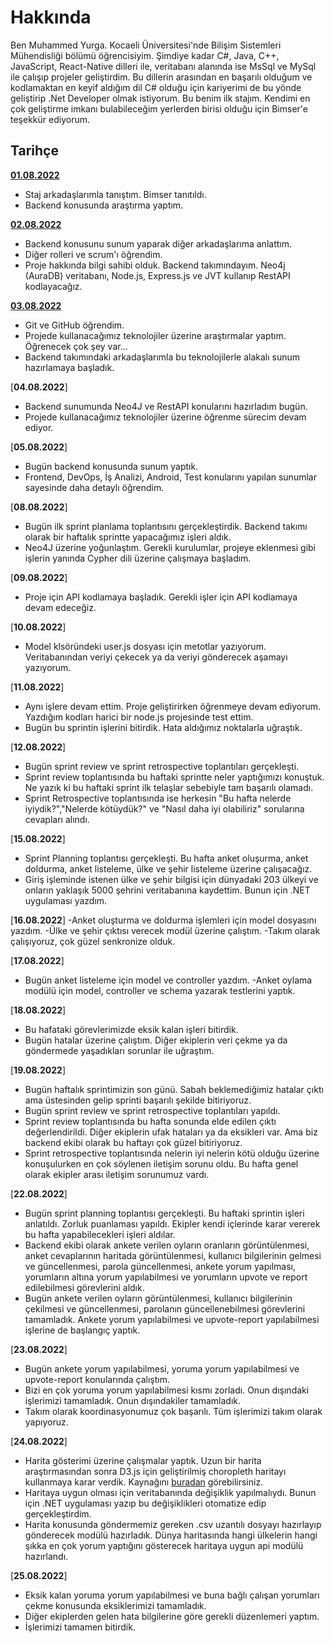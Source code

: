  # Hakkında
 
 Ben Muhammed Yurga. Kocaeli Üniversitesi'nde Bilişim Sistemleri Mühendisliği bölümü öğrencisiyim.
Şimdiye kadar C#, Java, C++, JavaScript, React-Native dilleri ile, veritabanı alanında ise MsSql ve MySql ile çalışıp projeler geliştirdim. 
Bu dillerin arasından en başarılı olduğum ve kodlamaktan en keyif aldığım dil C# olduğu için kariyerimi de bu yönde geliştirip .Net Developer olmak istiyorum. 
Bu benim ilk stajım. Kendimi en çok geliştirme imkanı bulabileceğim yerlerden birisi olduğu için Bimser'e teşekkür ediyorum. 


## Tarihçe

[**01.08.2022**](https://github.com/bimser-intern/docs/issues/99)
- Staj arkadaşlarımla tanıştım. Bimser tanıtıldı.
- Backend konusunda araştırma yaptım.
  
[**02.08.2022**](https://github.com/bimser-intern/docs/issues/99)
- Backend konusunu sunum yaparak diğer arkadaşlarıma anlattım. 
- Diğer rolleri ve scrum'ı öğrendim.
- Proje hakkında bilgi sahibi olduk. Backend takımındayım. Neo4j (AuraDB) veritabanı, Node.js, Express.js ve JVT kullanıp RestAPI kodlayacağız.

[**03.08.2022**](https://github.com/bimser-intern/docs/issues/99)
- Git ve GitHub öğrendim.
- Projede kullanacağımız teknolojiler üzerine araştırmalar yaptım. Öğrenecek çok şey var...
- Backend takımındaki arkadaşlarımla bu teknolojilerle alakalı sunum hazırlamaya başladık. 

[**04.08.2022**]
- Backend sunumunda Neo4J ve RestAPI konularını hazırladım bugün.
- Projede kullanacağımız teknolojiler üzerine öğrenme sürecim devam ediyor.

[**05.08.2022**]
- Bugün backend konusunda sunum yaptık.
- Frontend, DevOps, İş Analizi, Android, Test konularını yapılan sunumlar sayesinde daha detaylı öğrendim.

[**08.08.2022**]
- Bugün ilk sprint planlama toplantısını gerçekleştirdik. Backend takımı olarak bir haftalık sprintte yapacağımız işleri aldık.
- Neo4J üzerine yoğunlaştım. Gerekli kurulumlar, projeye eklenmesi gibi işlerin yanında Cypher dili üzerine çalışmaya başladım. 

[**09.08.2022**]
- Proje için API kodlamaya başladık. Gerekli işler için API kodlamaya devam edeceğiz.

[**10.08.2022**]
- Model klsöründeki user.js dosyası için metotlar yazıyorum. Veritabanından veriyi çekecek ya da veriyi gönderecek aşamayı yazıyorum.

[**11.08.2022**]
- Aynı işlere devam ettim. Proje geliştirirken öğrenmeye devam ediyorum. Yazdığım kodları harici bir node.js projesinde test ettim.
- Bugün bu sprintin işlerini bitirdik. Hata aldığımız noktalarla uğraştık.

[**12.08.2022**]
- Bugün sprint review ve sprint retrospective toplantıları gerçekleşti. 
- Sprint review toplantısında bu haftaki sprintte neler yaptığımızı konuştuk. Ne yazık ki bu haftaki sprint ilk telaşlar sebebiyle tam başarılı olamadı. 
- Sprint Retrospective toplantısında ise herkesin "Bu hafta nelerde iyiydik?","Nelerde kötüydük?" ve "Nasıl daha iyi olabiliriz" sorularına cevapları alındı. 

[**15.08.2022**]
- Sprint Planning toplantısı gerçekleşti. Bu hafta anket oluşurma, anket doldurma, anket listeleme, ülke ve şehir listeleme üzerine çalışacağız.
- Giriş işleminde istenen ülke ve şehir bilgisi için dünyadaki 203 ülkeyi ve onların yaklaşık 5000 şehrini veritabanına kaydettim. Bunun için .NET uygulaması yazdım. 

[**16.08.2022**]
-Anket oluşturma ve doldurma işlemleri için model dosyasını yazdım.
-Ülke ve şehir çıktısı verecek  modül üzerine çalıştım.
-Takım olarak çalışıyoruz, çok güzel senkronize olduk. 

[**17.08.2022**]
- Bugün anket listeleme için model ve controller yazdım.
-Anket oylama modülü için model, controller ve schema yazarak testlerini yaptık.

[**18.08.2022**]
- Bu hafataki görevlerimizde eksik kalan işleri bitirdik.
- Bugün hatalar üzerine çalıştım. Diğer ekiplerin veri çekme ya da göndermede yaşadıkları sorunlar ile uğraştım. 

[**19.08.2022**]
- Bugün haftalık sprintimizin son günü. Sabah beklemediğimiz hatalar çıktı ama üstesinden gelip sprinti başarılı şekilde bitiriyoruz. 
- Bugün sprint review ve sprint retrospective toplantıları yapıldı. 
- Sprint review toplantısında bu hafta sonunda elde edilen çıktı değerlendirildi. Diğer ekiplerin ufak hataları ya da eksikleri var. Ama biz backend ekibi olarak bu haftayı çok güzel bitiriyoruz.
- Sprint retrospective toplantısında nelerin iyi nelerin kötü olduğu üzerine konuşulurken en çok söylenen iletişim sorunu oldu. Bu hafta genel olarak ekipler arası iletişim sorunumuz vardı.

[**22.08.2022**]
- Bugün sprint planning toplantısı gerçekleşti. Bu haftaki sprintin işleri anlatıldı. Zorluk puanlaması yapıldı. Ekipler kendi içlerinde karar vererek bu hafta yapabilecekleri işleri aldılar.
- Backend ekibi olarak ankete verilen oyların oranların görüntülenmesi, anket cevaplarının haritada görüntülenmesi, kullanıcı bilgilerinin gelmesi ve güncellenmesi, parola güncellenmesi, ankete yorum yapılması, yorumların altına yorum yapılabilmesi ve yorumların upvote ve report  edilebilmesi görevlerini aldık.
-  Bugün ankete verilen oyların görüntülenmesi, kullanıcı bilgilerinin çekilmesi ve güncellenmesi, parolanın güncellenebilmesi görevlerini tamamladık. Ankete yorum yapılabilmesi ve upvote-report yapılabilmesi işlerine de başlangıç yaptık.
  
[**23.08.2022**]
-  Bugün ankete yorum yapılabilmesi, yoruma yorum yapılabilmesi ve upvote-report konularında çalıştım.
-  Bizi en çok yoruma yorum yapılabilmesi kısmı zorladı. Onun dışındaki işlerimizi tamamladık. Onun dışındakiler tamamladık.
-  Takım olarak koordinasyonumuz çok başarılı. Tüm işlerimizi takım olarak yapıyoruz. 

[**24.08.2022**]
- Harita gösterimi üzerine çalışmalar yaptık. Uzun bir harita araştırmasından sonra D3.js için geliştirilmiş choropleth haritayı kullanmaya karar verdik. Kaynağını [buradan](https://d3-graph-gallery.com/graph/choropleth_basic.html) görebilirsiniz.
- Haritaya uygun olması için veritabanında değişiklik yapılmalıydı. Bunun için .NET uygulaması yazıp bu değişiklikleri otomatize edip gerçekleştirdim.
- Harita konusunda göndermemiz gereken .csv uzantılı dosyayı hazırlayıp gönderecek modülü hazırladık. Dünya haritasında hangi ülkelerin hangi şıkka en çok yorum yaptığını gösterecek haritaya uygun api modülü hazırlandı.

[**25.08.2022**]
- Eksik kalan yoruma yorum yapılabilmesi ve buna bağlı çalışan yorumları çekme konusunda eksiklerimizi tamamladık. 
- Diğer ekiplerden gelen hata bilgilerine göre gerekli düzenlemeri yaptım.
- İşlerimizi tamamen bitirdik.





